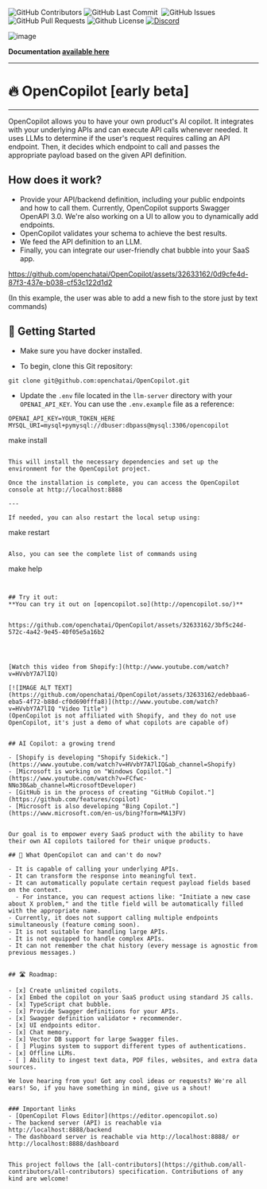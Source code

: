 <p>
<img alt="GitHub Contributors" src="https://img.shields.io/github/contributors/openchatai/opencopilot" />
<img alt="GitHub Last Commit" src="https://img.shields.io/github/last-commit/openchatai/opencopilot" />
<img alt="" src="https://img.shields.io/github/repo-size/openchatai/opencopilot" />
<img alt="GitHub Issues" src="https://img.shields.io/github/issues/openchatai/opencopilot" />
<img alt="GitHub Pull Requests" src="https://img.shields.io/github/issues-pr/openchatai/opencopilot" />
<img alt="Github License" src="https://img.shields.io/badge/License-MIT-yellow.svg" />
<a href="https://discord.gg/yjEgCgvefr"><img alt="Discord" src="https://img.shields.io/discord/1111357170504699954"></a>


</p>

![image](https://github.com/openchatai/OpenCopilot/assets/32633162/a0cdc888-d2de-46b7-8c0b-96e876050b6e)

**Documentation [available here](https://docs.opencopilot.so)**

------
# 🔥 OpenCopilot [early beta]

---- 
OpenCopilot allows you to have your own product's AI copilot. It integrates with your underlying APIs and can execute API calls whenever needed. It uses LLMs to determine if the user's request requires calling an API endpoint. Then, it decides which endpoint to call and passes the appropriate payload based on the given API definition.

## How does it work?
- Provide your API/backend definition, including your public endpoints and how to call them. Currently, OpenCopilot supports Swagger OpenAPI 3.0. We're also working on a UI to allow you to dynamically add endpoints.
- OpenCopilot validates your schema to achieve the best results.
- We feed the API definition to an LLM.
- Finally, you can integrate our user-friendly chat bubble into your SaaS app.



https://github.com/openchatai/OpenCopilot/assets/32633162/0d9cfe4d-87f3-437e-b038-cf53c122d1d2

(In this example, the user was able to add a new fish to the store just by text commands)



## 🚀 Getting Started

- Make sure you have docker installed. 

- To begin, clone this Git repository:

```
git clone git@github.com:openchatai/OpenCopilot.git
```

- Update the `.env` file located in the `llm-server` directory with your `OPENAI_API_KEY`. You can use the `.env.example` file as a reference:

```
OPENAI_API_KEY=YOUR_TOKEN_HERE
MYSQL_URI=mysql+pymysql://dbuser:dbpass@mysql:3306/opencopilot
```

make install
```

This will install the necessary dependencies and set up the environment for the OpenCopilot project.

Once the installation is complete, you can access the OpenCopilot console at http://localhost:8888

---

If needed, you can also restart the local setup using:
```
make restart
```

Also, you can see the complete list of commands using 
```
make help
```


## Try it out:
**You can try it out on [opencopilot.so](http://opencopilot.so/)**


https://github.com/openchatai/OpenCopilot/assets/32633162/3bf5c24d-572c-4a42-9e45-40f05e5a16b2




[Watch this video from Shopify:](http://www.youtube.com/watch?v=HVvbY7A7lIQ)

[![IMAGE ALT TEXT](https://github.com/openchatai/OpenCopilot/assets/32633162/edebbaa6-eba5-4f72-b88d-cf0d690fffa8)](http://www.youtube.com/watch?v=HVvbY7A7lIQ "Video Title")
(OpenCopilot is not affiliated with Shopify, and they do not use OpenCopilot, it's just a demo of what copilots are capable of)


## AI Copilot: a growing trend

- [Shopify is developing "Shopify Sidekick."](https://www.youtube.com/watch?v=HVvbY7A7lIQ&ab_channel=Shopify)
- [Microsoft is working on "Windows Copilot."](https://www.youtube.com/watch?v=FCfwc-NNo30&ab_channel=MicrosoftDeveloper)
- [GitHub is in the process of creating "GitHub Copilot."](https://github.com/features/copilot)
- [Microsoft is also developing "Bing Copilot."](https://www.microsoft.com/en-us/bing?form=MA13FV)


Our goal is to empower every SaaS product with the ability to have their own AI copilots tailored for their unique products.

## 🏁 What OpenCopilot can and can't do now?

- It is capable of calling your underlying APIs.
- It can transform the response into meaningful text.
- It can automatically populate certain request payload fields based on the context.
  - For instance, you can request actions like: "Initiate a new case about X problem," and the title field will be automatically filled with the appropriate name.
- Currently, it does not support calling multiple endpoints simultaneously (feature coming soon).
- It is not suitable for handling large APIs.
- It is not equipped to handle complex APIs.
- It can not remember the chat history (every message is agnostic from previous messages.)


## 🛣️ Roadmap:

- [x] Create unlimited copilots.
- [x] Embed the copilot on your SaaS product using standard JS calls.
- [x] TypeScript chat bubble.
- [x] Provide Swagger definitions for your APIs.
- [x] Swagger definition validator + recommender.
- [x] UI endpoints editor.
- [x] Chat memory.
- [x] Vector DB support for large Swagger files.
- [ ] Plugins system to support different types of authentications.
- [x] Offline LLMs.
- [ ] Ability to ingest text data, PDF files, websites, and extra data sources.

We love hearing from you! Got any cool ideas or requests? We're all ears! So, if you have something in mind, give us a shout! 


### Important links
- [OpenCopilot Flows Editor](https://editor.opencopilot.so)
- The backend server (API) is reachable via http://localhost:8888/backend
- The dashboard server is reachable via http://localhost:8888/ or http://localhost:8888/dashboard
 

This project follows the [all-contributors](https://github.com/all-contributors/all-contributors) specification. Contributions of any kind are welcome!


